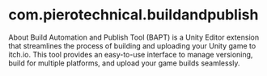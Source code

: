 # com.pierotechnical.buildandpublish
 About Build Automation and Publish Tool (BAPT) is a Unity Editor extension that streamlines the process of building and uploading your Unity game to itch.io. This tool provides an easy-to-use interface to manage versioning, build for multiple platforms, and upload your game builds seamlessly.

